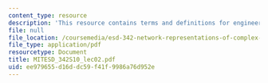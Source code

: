 ```yaml
---
content_type: resource
description: 'This resource contains terms and definitions for engineering systems. '
file: null
file_location: /coursemedia/esd-342-network-representations-of-complex-engineering-systems-spring-2010/ee979655d16ddc59f41f9986a76d952e_MITESD_342S10_lec02.pdf
file_type: application/pdf
resourcetype: Document
title: MITESD_342S10_lec02.pdf
uid: ee979655-d16d-dc59-f41f-9986a76d952e
---
```

